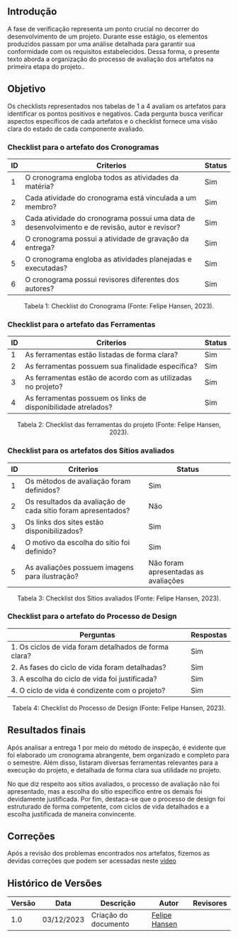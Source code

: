 ## Introdução 
A fase de verificação representa um ponto crucial no decorrer do desenvolvimento de um projeto. Durante esse estágio, os elementos produzidos passam por uma análise detalhada para garantir sua conformidade com os requisitos estabelecidos. Dessa forma, o presente texto aborda a organização do processo de avaliação dos artefatos na primeira etapa do projeto..

## Objetivo

Os checklists representados nos tabelas de 1 a 4 avaliam os artefatos para identificar os pontos positivos e negativos. Cada pergunta busca verificar aspectos específicos de cada artefatos e o checklist fornece uma visão clara do estado de cada componente avaliado.

### Checklist para o artefato dos Cronogramas

| ID |  Criterios  | Status |                           
| ------------------------    | -----------------------------| ----------------|
| 1 | O cronograma engloba todos as atividades da matéria? |       Sim      | 
| 2 | Cada atividade do cronograma está vinculada a um membro? |       Sim      |
| 3 | Cada atividade do cronograma possui uma data de desenvolvimento e de revisão, autor e revisor? |       Sim      |
| 4 | O cronograma possui a atividade de gravação da entrega? |       Sim      |
| 5 | O cronograma engloba as atividades planejadas e executadas? |       Sim      |
| 6 | O cronograma possui revisores diferentes dos autores? |       Sim      |


<div style="text-align: center">
    <p> Tabela 1: Checklist do Cronograma (Fonte: Felipe Hansen, 2023).</p>
</div>

### Checklist para o artefato das Ferramentas

| ID |  Criterios  | Status |                             
| ------------------------ | ----------------------------- | ------------ |
| 1 | As ferramentas estão listadas de forma clara? |       Sim      | 
| 2 | As ferramentas possuem sua finalidade específica? |       Sim      |
| 3 | As ferramentas estão de acordo com as utilizadas no projeto? |       Sim      |
| 4 | As ferramentas possuem os links de disponibilidade atrelados? |       Sim      |

<div style="text-align: center">
    <p> Tabela 2: Checklist das ferramentas do projeto (Fonte: Felipe Hansen, 2023).</p>
</div>

### Checklist para os artefatos dos Sítios avaliados
| ID |  Criterios  | Status |                             
| ------------------------ | ----------------------------- | -------- |
| 1 | Os métodos de avaliação foram definidos? |       Sim      | 
| 2 | Os resultados da avaliação de cada sítio foram apresentados? |       Não      |
| 3 | Os links dos sites estão disponibilizados? |       Sim      |
| 4 | O motivo da escolha do sítio foi definido? |       Sim      |
| 5 | As avaliações possuem imagens para ilustração? |       Não foram apresentadas as avaliações      |

<div style="text-align: center">
    <p> Tabela 3: Checklist dos Sítios avaliados (Fonte: Felipe Hansen, 2023).</p>
</div>


### Checklist para o artefato do Processo de Design
| Perguntas                  |Respostas                   |                                 
| ------------------------ | -----------------------------
| 1. Os ciclos de vida foram detalhados de forma clara? |       Sim      | 
| 2. As fases do ciclo de vida foram detalhadas? |       Sim      |
| 3. A escolha do ciclo de vida foi justificada? |       Sim      |
| 4. O ciclo de vida é condizente com o projeto? |       Sim      |

<div style="text-align: center">
    <p> Tabela 4: Checklist do Processo de Design (Fonte: Felipe Hansen, 2023).</p>
</div>

## Resultados finais

Após analisar a entrega 1 por meio do método de inspeção, é evidente que foi elaborado um cronograma abrangente, bem organizado e completo para o semestre. Além disso, listaram diversas ferramentas relevantes para a execução do projeto, e detalhada de forma clara sua utilidade no projeto. 

No que diz respeito aos sítios avaliados, o processo de avaliação não foi apresentado, mas a escolha do sítio específico entre os demais foi devidamente justificada. Por fim, destaca-se que o processo de design foi estruturado de forma competente, com ciclos de vida detalhados e a escolha justificada de maneira convincente.

## Correções

Após a revisão dos problemas encontrados nos artefatos, fizemos as devidas correções que podem ser acessadas neste [vídeo](https://youtu.be/rMQlnMOY-CU)

## Histórico de Versões

 Versão | Data       | Descrição                             | Autor                         | Revisores                         |
| ------ | ---------- | --------------------------------------- | ----------------------------- | ----------------------------- |
|    1.0   |   03/12/2023   |   Criação do documento |  [Felipe Hansen](https://github.com/FHansen98)| []()|
